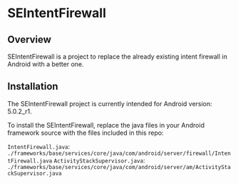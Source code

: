 SEIntentFirewall
================

Overview
--------

SEIntentFirewall is a project to replace the already existing intent firewall in Android with a better one.

Installation
------------

The SEIntentFirewall project is currently intended for Android version: 5.0.2_r1.

To install the SEIntentFirewall, replace the java files in your Android framework source with the files included
in this repo:

`IntentFirewall.java`: `./frameworks/base/services/core/java/com/android/server/firewall/IntentFirewall.java`
`ActivityStackSupervisor.java`: `./frameworks/base/services/core/java/com/android/server/am/ActivityStackSupervisor.java`
